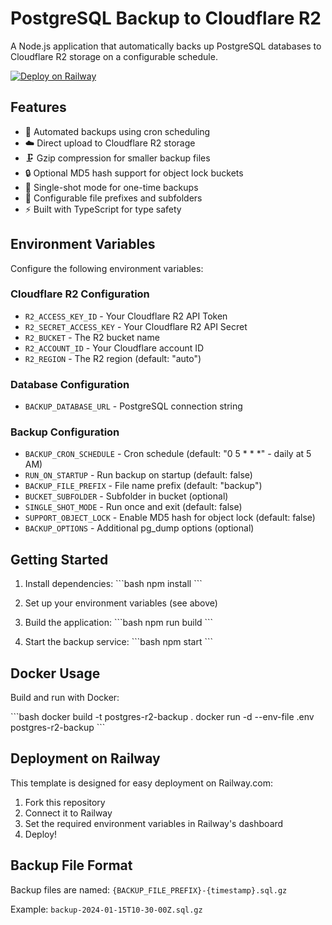 # PostgreSQL Backup to Cloudflare R2

A Node.js application that automatically backs up PostgreSQL databases to Cloudflare R2 storage on a configurable schedule.

[![Deploy on Railway](https://railway.com/button.svg)](https://railway.com/deploy/gUV2HJ?referralCode=6EnXto&utm_medium=integration&utm_source=template&utm_campaign=generic)

## Features

- 🔄 Automated backups using cron scheduling
- ☁️ Direct upload to Cloudflare R2 storage
- 🗜️ Gzip compression for smaller backup files
- 🔒 Optional MD5 hash support for object lock buckets
- 🚀 Single-shot mode for one-time backups
- 📁 Configurable file prefixes and subfolders
- ⚡ Built with TypeScript for type safety

## Environment Variables

Configure the following environment variables:

### Cloudflare R2 Configuration
- `R2_ACCESS_KEY_ID` - Your Cloudflare R2 API Token
- `R2_SECRET_ACCESS_KEY` - Your Cloudflare R2 API Secret  
- `R2_BUCKET` - The R2 bucket name
- `R2_ACCOUNT_ID` - Your Cloudflare account ID
- `R2_REGION` - The R2 region (default: "auto")

### Database Configuration
- `BACKUP_DATABASE_URL` - PostgreSQL connection string

### Backup Configuration
- `BACKUP_CRON_SCHEDULE` - Cron schedule (default: "0 5 * * *" - daily at 5 AM)
- `RUN_ON_STARTUP` - Run backup on startup (default: false)
- `BACKUP_FILE_PREFIX` - File name prefix (default: "backup")
- `BUCKET_SUBFOLDER` - Subfolder in bucket (optional)
- `SINGLE_SHOT_MODE` - Run once and exit (default: false)
- `SUPPORT_OBJECT_LOCK` - Enable MD5 hash for object lock (default: false)
- `BACKUP_OPTIONS` - Additional pg_dump options (optional)

## Getting Started

1. Install dependencies:
   \`\`\`bash
   npm install
   \`\`\`

2. Set up your environment variables (see above)

3. Build the application:
   \`\`\`bash
   npm run build
   \`\`\`

4. Start the backup service:
   \`\`\`bash
   npm start
   \`\`\`

## Docker Usage

Build and run with Docker:

\`\`\`bash
docker build -t postgres-r2-backup .
docker run -d --env-file .env postgres-r2-backup
\`\`\`

## Deployment on Railway

This template is designed for easy deployment on Railway.com:

1. Fork this repository
2. Connect it to Railway
3. Set the required environment variables in Railway's dashboard
4. Deploy!

## Backup File Format

Backup files are named: `{BACKUP_FILE_PREFIX}-{timestamp}.sql.gz`

Example: `backup-2024-01-15T10-30-00Z.sql.gz`